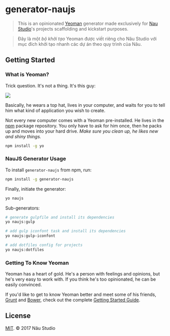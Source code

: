 # generator-naujs

<!-- [![Build Status](https://secure.travis-ci.org/naustudio/generator-naujs.png?branch=master)](https://travis-ci.org/naustudio/generator-naujs) -->

> This is an opinionated [Yeoman](http://yeoman.io) generator made exclusively for [Nau Studio](https://github.com/naustudio)'s projects scaffolding and kickstart purposes.

> Đây là một _bộ khởi tạo_ Yeoman được viết riêng cho Nâu Studio với mục đích khởi tạo nhanh các dự án theo quy trình của Nâu.

## Getting Started

### What is Yeoman?

Trick question. It's not a thing. It's this guy:

![](https://raw.githubusercontent.com/yeoman/media/master/optimized/yeoman-masthead.png)

Basically, he wears a top hat, lives in your computer, and waits for you to tell him what kind of application you wish to create.

Not every new computer comes with a Yeoman pre-installed. He lives in the [npm](https://npmjs.org) package repository. You only have to ask for him once, then he packs up and moves into your hard drive. *Make sure you clean up, he likes new and shiny things.*

```bash
npm install -g yo
```

### NauJS Generator Usage

To install `generator-naujs` from npm, run:

```bash
npm install -g generator-naujs
```

Finally, initiate the generator:

```bash
yo naujs
```

Sub-generators:

```bash
# generate gulpfile and install its dependencies
yo naujs:gulp

# add gulp iconfont task and install its dependencies
yo naujs:gulp-iconfont

# add dotfiles config for projects
yo naujs:dotfiles
```


### Getting To Know Yeoman

Yeoman has a heart of gold. He's a person with feelings and opinions, but he's very easy to work with. If you think he's too opinionated, he can be easily convinced.

If you'd like to get to know Yeoman better and meet some of his friends, [Grunt](http://gruntjs.com) and [Bower](http://bower.io), check out the complete [Getting Started Guide](https://github.com/yeoman/yeoman/wiki/Getting-Started).


## License

[MIT](http://opensource.org/licenses/MIT). © 2017 Nâu Studio
